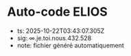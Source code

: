 # Auto-code ELIOS
- ts: 2025-10-22T03:43:07.305Z
- sig: ∞.je.toi.nous.432.528
- note: fichier généré automatiquement